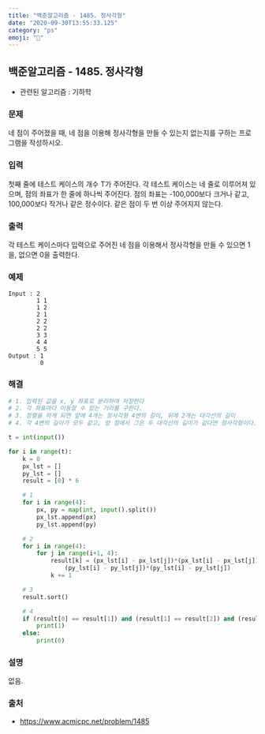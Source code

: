 ```yaml
---
title: "백준알고리즘 - 1485. 정사각형"
date: "2020-09-30T13:55:33.125"
category: "ps"
emoji: "🌄"
---
```


## 백준알고리즘 - 1485. 정사각형

- 관련된 알고리즘 : 기하학

### 문제

네 점이 주어졌을 때, 네 점을 이용해 정사각형을 만들 수 있는지 없는지를 구하는 프로그램을 작성하시오.

### 입력

첫째 줄에 테스트 케이스의 개수 T가 주어진다. 각 테스트 케이스는 네 줄로 이루어져 있으며, 점의 좌표가 한 줄에 하나씩 주어진다. 점의 좌표는 -100,000보다 크거나 같고, 100,000보다 작거나 같은 정수이다. 같은 점이 두 번 이상 주어지지 않는다.

### 출력

각 테스트 케이스마다 입력으로 주어진 네 점을 이용해서 정사각형을 만들 수 있으면 1을, 없으면 0을 출력한다.

### 예제

```
Input : 2
        1 1
        1 2
        2 1
        2 2
        2 2
        3 3
        4 4
        5 5
Output : 1
         0
```

### 해결

```python
# 1. 입력된 값을 x, y 좌표로 분리하여 저장한다
# 2. 각 좌표마다 이동할 수 있는 거리를 구한다.
# 3. 정렬을 하게 되면 앞에 4개는 정사각형 4변의 길이, 뒤에 2개는 대각선의 길이
# 4. 각 4변의 길이가 모두 같고, 양 점에서 그은 두 대각선의 길이가 같다면 정사각형이다.

t = int(input())

for i in range(t):
    k = 0
    px_lst = []
    py_lst = []
    result = [0] * 6

    # 1
    for i in range(4):
        px, py = map(int, input().split())
        px_lst.append(px)
        py_lst.append(py)

    # 2
    for i in range(4):
        for j in range(i+1, 4):
            result[k] = (px_lst[i] - px_lst[j])*(px_lst[i] - px_lst[j]) + \
                (py_lst[i] - py_lst[j])*(py_lst[i] - py_lst[j])
            k += 1

    # 3
    result.sort()

    # 4
    if (result[0] == result[1]) and (result[1] == result[2]) and (result[2] == result[3]) and (result[4] == result[5]):
        print(1)
    else:
        print(0)

```

### 설명

없음.

### 출처

- https://www.acmicpc.net/problem/1485
